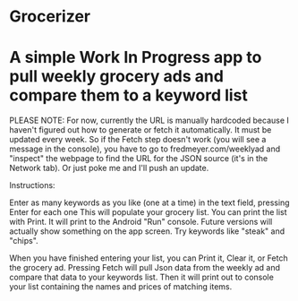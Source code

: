 # Grocerizer

# A simple Work In Progress app to pull weekly grocery ads and compare them to a keyword list

PLEASE NOTE: For now, currently the URL is manually hardcoded because I haven't figured out how to generate or fetch it automatically. It must be updated every week. So if the Fetch step doesn't work (you will see a message in the console), you have to go to fredmeyer.com/weeklyad and "inspect" the webpage to find the URL for the JSON source (it's in the Network tab). Or just poke me and I'll push an update.

Instructions:

Enter as many keywords as you like (one at a time) in the text field, pressing Enter for each one
This will populate your grocery list. You can print the list with Print. It will print to the Android "Run" console.
Future versions will actually show something on the app screen.
Try keywords like "steak" and "chips".

When you have finished entering your list, you can Print it, Clear it, or Fetch the grocery ad. 
Pressing Fetch will pull Json data from the weekly ad and compare that data to your keywords list.
Then it will print out to console your list containing the names and prices of matching items.
